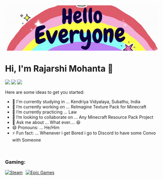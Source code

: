<p>
  <img src="https://raw.githubusercontent.com/Vivekagent47/Vivekagent47/master/hello.svg">
</p>

# Hi, I'm Rajarshi Mohanta 👋

[<img src="https://img.shields.io/badge/twitter-%231DA1F2.svg?&style=for-the-badge&logo=twitter&logoColor=white">](https://twitter.com/_Badmoshnath)
[<img src="https://img.shields.io/badge/linkedin-%230077B5.svg?&style=for-the-badge&logo=linkedin&logoColor=white">](https://www.linkedin.com/in/badmoshnath)
[<img src="https://img.shields.io/badge/instagram-%23E4405F.svg?&style=for-the-badge&logo=instagram&logoColor=white">](https://www.instagram.com/rajarshimohanta)

Here are some ideas to get you started:
- :school: I'm currently studying in ... Kendriya Vidyalaya, Subathu, India
- 🔭 I’m currently working on ... ReImagine Texture Pack for Minecraft
- 🌱 I’m currently practicing ... Law
- 👯 I’m looking to collaborate on ... Any Minecraft Resource Pack Project 
- 💬 Ask me about ... What ever.... :laughing:
- 😄 Pronouns: ... He/Him
- ⚡ Fun fact: ... Whenever i get Bored i go to Discord to have some Convo with Someone
<br/>

### Gaming:
<div style="display: flex; gap: 10px;">
  <a href="https://steamcommunity.com/profiles/76561199483441874" target="_blank">
    <img src="https://img.shields.io/badge/Steam-%23000000.svg?&style=for-the-badge&logo=steam&logoColor=white" alt="Steam">
  </a>
  <a href="https://store.epicgames.com/en-US/u/03c12ca4ce6b43da94bffb4a2350d13a" target="_blank">
    <img src="https://img.shields.io/badge/epic%20games%20-%23000000.svg?&style=for-the-badge&logo=epic%20games&logoColor=white" alt="Epic Games">
  </a>
</div>

</div>
<br>

